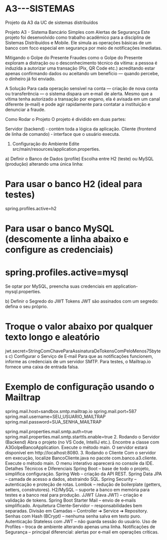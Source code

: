# A3---SISTEMAS

Projeto da A3 da UC de sistemas distribuídos

Projeto A3 - Sistema Bancário Simples com Alertas de Segurança
Este projeto foi desenvolvido como trabalho acadêmico para a disciplina de Sistemas Distribuídos e Mobile.
Ele simula as operações básicas de um banco com foco especial em segurança por meio de notificações imediatas.

Mitigando o Golpe do Presente
Fraudes como o Golpe do Presente exploram a distração ou o desconhecimento técnico da vítima:
a pessoa é induzida a autorizar uma transação (Pix, QR Code etc.) acreditando estar apenas confirmando dados ou aceitando um benefício — quando percebe, o dinheiro já foi enviado.

A Solução
Para cada operação sensível na conta — criação de nova conta ou transferência — o sistema dispara um e‑mail de alerta.
Mesmo que a vítima tenha autorizado a transação por engano, ela é avisada em um canal diferente (e‑mail) e pode agir rapidamente para contatar a instituição e denunciar a fraude.

Como Rodar o Projeto
O projeto é dividido em duas partes:

Servidor (backend) ‑ contém toda a lógica da aplicação.
Cliente (frontend de linha de comando) ‑ interface que o usuário executa.
1. Configuração do Ambiente
Edite src/main/resources/application.properties.

a) Definir o Banco de Dados (profile)
Escolha entre H2 (teste) ou MySQL (produção) alterando uma única linha:

# Para usar o banco H2 (ideal para testes)
spring.profiles.active=h2

# Para usar o banco MySQL (descomente a linha abaixo e configure as credenciais)
# spring.profiles.active=mysql
Se optar por MySQL, preencha suas credenciais em application-mysql.properties.

b) Definir o Segredo do JWT
Tokens JWT são assinados com um segredo: defina o seu próprio.

# Troque o valor abaixo por qualquer texto longo e aleatório
jwt.secret=StringComChaveParaAssinaturaDeTokensComPeloMenos75bytes
c) Configurar o Serviço de E‑mail
Para que as notificações funcionem, informe as credenciais de um servidor SMTP.
Para testes, o Mailtrap.io fornece uma caixa de entrada falsa.

# Exemplo de configuração usando o Mailtrap
spring.mail.host=sandbox.smtp.mailtrap.io
spring.mail.port=587
spring.mail.username=SEU_USUARIO_MAILTRAP
spring.mail.password=SUA_SENHA_MAILTRAP

spring.mail.properties.mail.smtp.auth=true
spring.mail.properties.mail.smtp.starttls.enable=true
2. Rodando o Servidor (Backend)
Abra o projeto (no VS Code, IntelliJ etc.).
Encontre a classe com A3GolpeBancoApplication.
Execute o método main.
O servidor estará disponível em http://localhost:8080.
3. Rodando o Cliente
Com o servidor em execução, localize BancoCliente.java no pacote com.banco.a3.cliente.
Execute o método main.
O menu interativo aparecerá no console da IDE.
Detalhes Técnicos e Diferenciais
Spring Boot – base de todo o projeto, simplifica configuração.
Spring Web – criação da API REST.
Spring Data JPA – camada de acesso a dados, abstraindo SQL.
Spring Security – autenticação e proteção de rotas.
Lombok – redução de boilerplate (getters, setters, construtores).
H2/MySQL – suporte a banco em memória para testes e a banco real para produção.
JJWT (Java JWT) – criação e validação de tokens.
Spring Boot Starter Mail – envio de e‑mails simplificado.
Arquitetura Cliente‑Servidor – responsabilidades bem separadas.
Divisão em Camadas – Controller ➔ Service ➔ Repository.
Senhas com Hash (BCrypt) – nenhuma senha salva em texto puro.
Autenticação Stateless com JWT – não guarda sessão do usuário.
Uso de Profiles – troca de ambiente alterando apenas uma linha.
Notificações de Segurança – principal diferencial: alertas por e‑mail em operações críticas.
